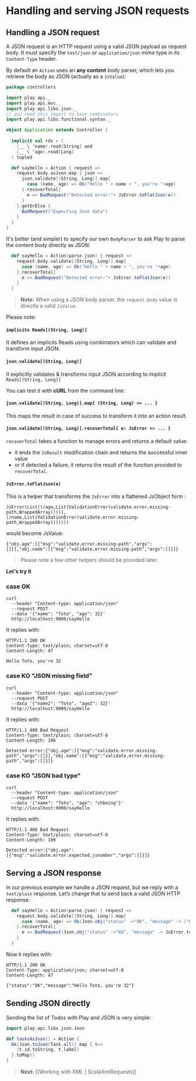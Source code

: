 <!--- Copyright (C) 2009-2013 Typesafe Inc. <http://www.typesafe.com> -->
# Handling and serving JSON requests

## Handling a JSON request

A JSON request is an HTTP request using a valid JSON payload as request body. It must specify the `text/json` or `application/json` mime type in its `Content-Type` header.

By default an `Action` uses an **any content** body parser, which lets you retrieve the body as JSON (actually as a `JsValue`):

```scala
package controllers

import play.api._
import play.api.mvc._
import play.api.libs.json._
// you need this import to have combinators
import play.api.libs.functional.syntax._

object Application extends Controller {
  
  implicit val rds = (
    (__ \ 'name).read[String] and
    (__ \ 'age).read[Long]
  ) tupled

  def sayHello = Action { request =>
    request.body.asJson.map { json =>
      json.validate[(String, Long)].map{ 
        case (name, age) => Ok("Hello " + name + ", you're "+age)
      }.recoverTotal{
        e => BadRequest("Detected error:"+ JsError.toFlatJson(e))
      }
    }.getOrElse {
      BadRequest("Expecting Json data")
    }
  }
}
```

It's better (and simpler) to specify our own `BodyParser` to ask Play to parse the content body directly as JSON:

```scala
  def sayHello = Action(parse.json) { request =>
    request.body.validate[(String, Long)].map{ 
      case (name, age) => Ok("Hello " + name + ", you're "+age)
    }.recoverTotal{
      e => BadRequest("Detected error:"+ JsError.toFlatJson(e))
    }
  }
```

> **Note:** When using a JSON body parser, the `request.body` value is directly a valid `JsValue`. 

Please note:

#### `implicits Reads[(String, Long)]` 
It defines an implicits Reads using combinators which can validate and transform input JSON.

#### `json.validate[(String, Long)]` 
It explicitly validates & transforms input JSON according to implicit `Reads[(String, Long)]`


You can test it with **cURL** from the command line:

#### `json.validate[(String, Long)].map{ (String, Long) => ... } `

This maps the result in case of success to transform it into an action result.

#### `json.validate[(String, Long)].recoverTotal{ e: JsError => ... }`

`recoverTotal` takes a function to manage errors and returns a default value:
- it ends the `JsResult` modification chain and returns the successful inner value 
- or if detected a failure, it returns the result of the function provided to `recoverTotal`.

#### `JsError.toFlatJson(e)`
This is a helper that transforms the `JsError` into a flattened JsObject form :

```
JsError(List((/age,List(ValidationError(validate.error.missing-path,WrappedArray()))), (/name,List(ValidationError(validate.error.missing-path,WrappedArray())))))
```

would become JsValue:

```
{"obj.age":[{"msg":"validate.error.missing-path","args":[]}],"obj.name":[{"msg":"validate.error.missing-path","args":[]}]}
```

> Please note a few other helpers should be provided later.


**Let's try it**

### case OK
```
curl 
  --header "Content-type: application/json" 
  --request POST 
  --data '{"name": "Toto", "age": 32}' 
  http://localhost:9000/sayHello
```

It replies with:

```
HTTP/1.1 200 OK
Content-Type: text/plain; charset=utf-8
Content-Length: 47

Hello Toto, you're 32
```

### case KO "JSON missing field"
```
curl 
  --header "Content-type: application/json" 
  --request POST 
  --data '{"name2": "Toto", "age2": 32}' 
  http://localhost:9000/sayHello
```

It replies with:


```
HTTP/1.1 400 Bad Request
Content-Type: text/plain; charset=utf-8
Content-Length: 106

Detected error:{"obj.age":[{"msg":"validate.error.missing-path","args":[]}],"obj.name":[{"msg":"validate.error.missing-path","args":[]}]}
```

### case KO "JSON bad type"
```
curl 
  --header "Content-type: application/json" 
  --request POST 
  --data '{"name": "Toto", "age": "chboing"}' 
  http://localhost:9000/sayHello
```

It replies with:


```
HTTP/1.1 400 Bad Request
Content-Type: text/plain; charset=utf-8
Content-Length: 100

Detected error:{"obj.age":[{"msg":"validate.error.expected.jsnumber","args":[]}]}
```


## Serving a JSON response

In our previous example we handle a JSON request, but we reply with a `text/plain` response. Let’s change that to send back a valid JSON HTTP response:

```scala
  def sayHello = Action(parse.json) { request =>
    request.body.validate[(String, Long)].map{ 
      case (name, age) => Ok(Json.obj("status" ->"OK", "message" -> ("Hello "+name+" , you're "+age) ))
    }.recoverTotal{
      e => BadRequest(Json.obj("status" ->"KO", "message" -> JsError.toFlatJson(e)))
    }
  }
```

Now it replies with:

```
HTTP/1.1 200 OK
Content-Type: application/json; charset=utf-8
Content-Length: 47

{"status":"OK","message":"Hello Toto, you're 32"}
```

## Sending JSON directly

Sending the list of Todos with Play and JSON is very simple:

```scala
import play.api.libs.json.Json

def tasksAsJson() = Action {
  Ok(Json.toJson(Task.all().map { t=>
    (t.id.toString, t.label)
  } toMap))
}
```

> **Next:** [[Working with XML | ScalaXmlRequests]]